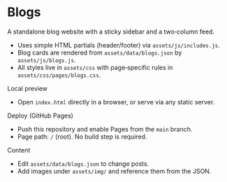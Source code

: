 # Blogs

A standalone blog website with a sticky sidebar and a two‑column feed.

- Uses simple HTML partials (header/footer) via `assets/js/includes.js`.
- Blog cards are rendered from `assets/data/blogs.json` by `assets/js/blogs.js`.
- All styles live in `assets/css` with page‑specific rules in `assets/css/pages/blogs.css`.

Local preview
- Open `index.html` directly in a browser, or serve via any static server.

Deploy (GitHub Pages)
- Push this repository and enable Pages from the `main` branch.
- Page path: `/` (root). No build step is required.

Content
- Edit `assets/data/blogs.json` to change posts.
- Add images under `assets/img/` and reference them from the JSON.


